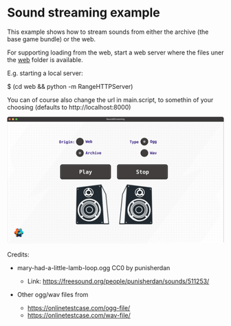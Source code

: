 # Sound streaming example

This example shows how to stream sounds from either the archive (the base game bundle) or the web.

For supporting loading from the web, start a web server where the files uner the [web](./web) folder is available.

E.g. starting a local server:

  $ (cd web && python -m RangeHTTPServer)

You can of course also change the url in main.script, to somethin of your choosing (defaults to http://localhost:8000)


![](./hero.png)


Credits:

* mary-had-a-little-lamb-loop.ogg CC0 by punisherdan
  * Link: https://freesound.org/people/punisherdan/sounds/511253/


* Other ogg/wav files from
  * https://onlinetestcase.com/ogg-file/
  * https://onlinetestcase.com/wav-file/

